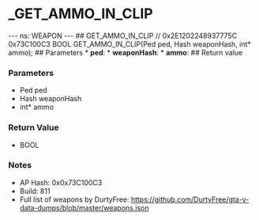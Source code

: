 # _GET_AMMO_IN_CLIP

--- ns: WEAPON --- ## GET_AMMO_IN_CLIP  // 0x2E1202248937775C 0x73C100C3 BOOL GET_AMMO_IN_CLIP(Ped ped, Hash weaponHash, int* ammo);   ## Parameters * **ped**: * **weaponHash**: * **ammo**:  ## Return value

### Parameters
* Ped ped
* Hash weaponHash
* int* ammo

### Return Value
* BOOL

### Notes
* AP Hash: 0x0x73C100C3
* Build: 811
* Full list of weapons by DurtyFree: https://github.com/DurtyFree/gta-v-data-dumps/blob/master/weapons.json

